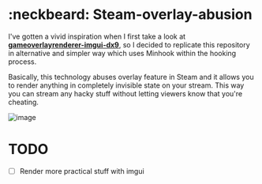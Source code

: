 # :neckbeard: Steam-overlay-abusion

I've gotten a vivid inspiration when I first take a look at **[gameoverlayrenderer-imgui-dx9](https://github.com/aixxe/gameoverlayrenderer-imgui-dx9)**, 
so I decided to replicate this repository in alternative and simpler way which uses Minhook within the hooking process.

Basically, this technology abuses overlay feature in Steam and it allows you to render anything in completely invisible state on your stream.
This way you can stream any hacky stuff without letting viewers know that you're cheating.

![image](https://user-images.githubusercontent.com/33578715/108758174-be601480-7585-11eb-9a6d-4d7088b6b47c.png)

# TODO
- [ ] Render more practical stuff with imgui